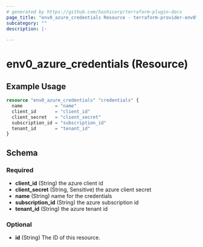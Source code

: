 ```yaml
---
# generated by https://github.com/hashicorp/terraform-plugin-docs
page_title: "env0_azure_credentials Resource - terraform-provider-env0"
subcategory: ""
description: |-
  
---
```


# env0_azure_credentials (Resource)



## Example Usage

```terraform
resource "env0_azure_credentials" "credentials" {
  name            = "name"
  client_id       = "client_id"
  client_secret   = "client_secret"
  subscription_id = "subscription_id"
  tenant_id       = "tenant_id"
}
```

<!-- schema generated by tfplugindocs -->
## Schema

### Required

- **client_id** (String) the azure client id
- **client_secret** (String, Sensitive) the azure client secret
- **name** (String) name for the credentials
- **subscription_id** (String) the azure subscription id
- **tenant_id** (String) the azure tenant id

### Optional

- **id** (String) The ID of this resource.


